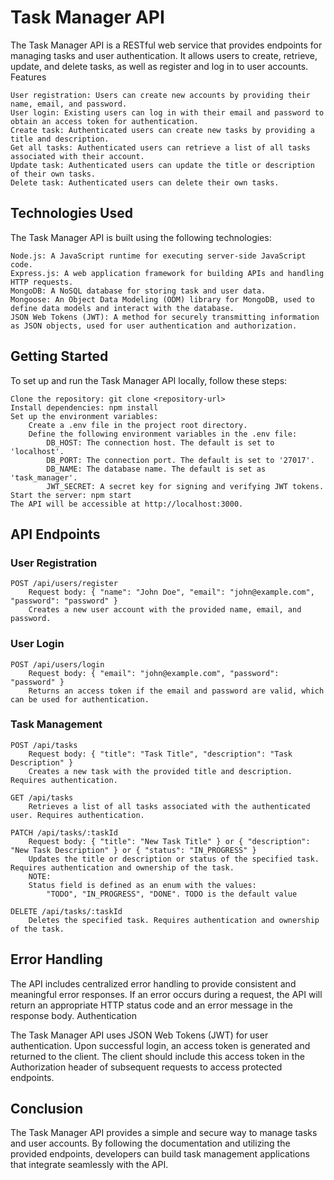 # Task Manager API

The Task Manager API is a RESTful web service that provides endpoints for managing tasks and user authentication. It allows users to create, retrieve, update, and delete tasks, as well as register and log in to user accounts.
Features

    User registration: Users can create new accounts by providing their name, email, and password.
    User login: Existing users can log in with their email and password to obtain an access token for authentication.
    Create task: Authenticated users can create new tasks by providing a title and description.
    Get all tasks: Authenticated users can retrieve a list of all tasks associated with their account.
    Update task: Authenticated users can update the title or description of their own tasks.
    Delete task: Authenticated users can delete their own tasks.

## Technologies Used

The Task Manager API is built using the following technologies:

    Node.js: A JavaScript runtime for executing server-side JavaScript code.
    Express.js: A web application framework for building APIs and handling HTTP requests.
    MongoDB: A NoSQL database for storing task and user data.
    Mongoose: An Object Data Modeling (ODM) library for MongoDB, used to define data models and interact with the database.
    JSON Web Tokens (JWT): A method for securely transmitting information as JSON objects, used for user authentication and authorization.

## Getting Started

To set up and run the Task Manager API locally, follow these steps:

    Clone the repository: git clone <repository-url>
    Install dependencies: npm install
    Set up the environment variables:
        Create a .env file in the project root directory.
        Define the following environment variables in the .env file:
            DB_HOST: The connection host. The default is set to 'localhost'.
            DB_PORT: The connection port. The default is set to '27017'.
            DB_NAME: The database name. The default is set as 'task_manager'.
            JWT_SECRET: A secret key for signing and verifying JWT tokens.
    Start the server: npm start
    The API will be accessible at http://localhost:3000.

## API Endpoints

### User Registration

    POST /api/users/register
        Request body: { "name": "John Doe", "email": "john@example.com", "password": "password" }
        Creates a new user account with the provided name, email, and password.

### User Login

    POST /api/users/login
        Request body: { "email": "john@example.com", "password": "password" }
        Returns an access token if the email and password are valid, which can be used for authentication.

### Task Management

    POST /api/tasks
        Request body: { "title": "Task Title", "description": "Task Description" }
        Creates a new task with the provided title and description. Requires authentication.

    GET /api/tasks
        Retrieves a list of all tasks associated with the authenticated user. Requires authentication.

    PATCH /api/tasks/:taskId
        Request body: { "title": "New Task Title" } or { "description": "New Task Description" } or { "status": "IN_PROGRESS" }
        Updates the title or description or status of the specified task. Requires authentication and ownership of the task.
        NOTE:
        Status field is defined as an enum with the values:
            "TODO", "IN_PROGRESS", "DONE". TODO is the default value

    DELETE /api/tasks/:taskId
        Deletes the specified task. Requires authentication and ownership of the task.

## Error Handling

The API includes centralized error handling to provide consistent and meaningful error responses. If an error occurs during a request, the API will return an appropriate HTTP status code and an error message in the response body.
Authentication

The Task Manager API uses JSON Web Tokens (JWT) for user authentication. Upon successful login, an access token is generated and returned to the client. The client should include this access token in the Authorization header of subsequent requests to access protected endpoints.

## Conclusion

The Task Manager API provides a simple and secure way to manage tasks and user accounts. By following the documentation and utilizing the provided endpoints, developers can build task management applications that integrate seamlessly with the API.
